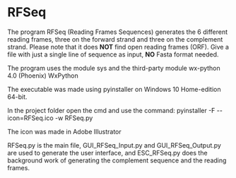# RFSeq
The program RFSeq (Reading Frames Sequences) generates the 6 different reading frames, three on the forward strand and three on the complement strand. Please note that it does **NOT** find open reading frames (ORF). Give a file with just a single line of sequence as input, **NO** Fasta format needed.

The program uses the module sys and the third-party module wx-python 4.0 (Phoenix) WxPython

The executable was made using pyinstaller on Windows 10 Home-edition 64-bit.

In the project folder open the cmd and use the command: pyinstaller -F --icon=RFSeq.ico -w RFSeq.py

The icon was made in Adobe Illustrator

RFSeq.py is the main file, GUI_RFSeq_Input.py and GUI_RFSeq_Output.py are used to generate the user interface, and ESC_RFSeq.py does the background work of generating the complement sequence and the reading frames.
